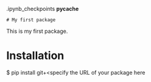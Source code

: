  .ipynb_checkpoints
    __pycache__

    # My first package

This is my first package.

# Installation
$ pip install git+<specify the URL of your package here